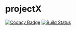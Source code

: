 # projectX

[![Codacy Badge](https://api.codacy.com/project/badge/Grade/6d56f01cec3041b2a040f86859744cd2)](https://app.codacy.com/gh/fgsoftware1/projectX?utm_source=github.com&utm_medium=referral&utm_content=fgsoftware1/projectX&utm_campaign=Badge_Grade_Settings)
[![Build Status](https://travis-ci.com/fgsoftware1/projectX.svg?branch=master)](https://travis-ci.com/fgsoftware1/projectX)
